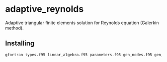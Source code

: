 # adaptive_reynolds
Adaptive triangular finite elements solution for Reynolds equation (Galerkin method).

## Installing
``` bash
gfortran types.f95 linear_algebra.f95 parameters.f95 gen_nodes.f95 gen_elements.f95 boundary.f95 calculate.f95 evaluate.f95 adapt.f95 main.f95
```
